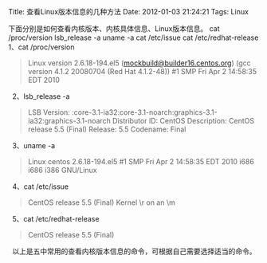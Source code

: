 Title: 查看Linux版本信息的几种方法
Date: 2012-01-03 21:24:21
Tags: Linux


下面分别是如何查看内核版本、内核具体信息、Linux版本信息。 cat /proc/version lsb_release -a uname -a cat /etc/issue cat /etc/redhat-release  1、cat /proc/version 

> Linux version 2.6.18-194.el5 (mockbuild@builder16.centos.org) (gcc version 4.1.2 20080704 (Red Hat 4.1.2-48)) #1 SMP Fri Apr 2 14:58:35 EDT 2010

  2、lsb_release -a 

> LSB Version: :core-3.1-ia32:core-3.1-noarch:graphics-3.1-ia32:graphics-3.1-noarch Distributor ID: CentOS Description: CentOS release 5.5 (Final) Release: 5.5 Codename: Final

  3、uname -a 

> Linux centos 2.6.18-194.el5 #1 SMP Fri Apr 2 14:58:35 EDT 2010 i686 i686 i386 GNU/Linux

  4、cat /etc/issue 

> CentOS release 5.5 (Final) Kernel \r on an \m

  5、cat /etc/redhat-release 

> CentOS release 5.5 (Final)

  以上是五中常用的查看内核版本信息的命令，可根据自己需要选择适当的命令。